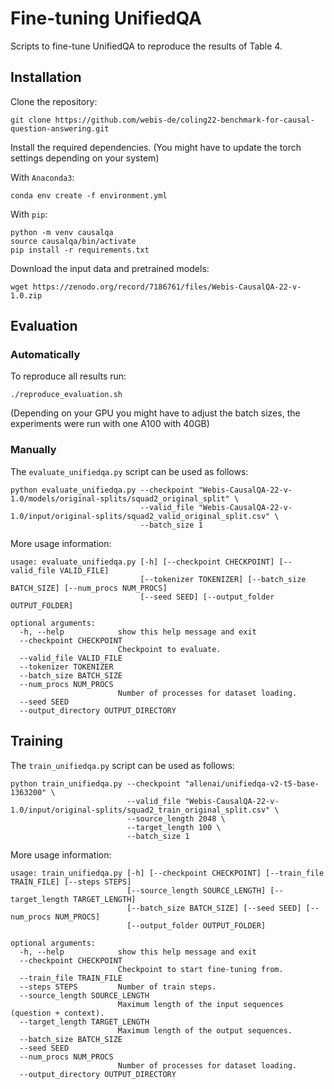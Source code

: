 # Fine-tuning UnifiedQA

Scripts to fine-tune UnifiedQA to reproduce the results of Table 4.

## Installation

Clone the repository:
```
git clone https://github.com/webis-de/coling22-benchmark-for-causal-question-answering.git
```

Install the required dependencies. (You might have to update the torch settings depending on your system)

With `Anaconda3`:
```
conda env create -f environment.yml
```

With `pip`:
```
python -m venv causalqa
source causalqa/bin/activate
pip install -r requirements.txt
```

Download the input data and pretrained models:
```
wget https://zenodo.org/record/7186761/files/Webis-CausalQA-22-v-1.0.zip
```

## Evaluation

### Automatically

To reproduce all results run:
```
./reproduce_evaluation.sh
```
(Depending on your GPU you might have to adjust the batch sizes, the experiments were run with one A100 with 40GB)

### Manually

The `evaluate_unifiedqa.py` script can be used as follows:
```
python evaluate_unifiedqa.py --checkpoint "Webis-CausalQA-22-v-1.0/models/original-splits/squad2_original_split" \
                             --valid_file "Webis-CausalQA-22-v-1.0/input/original-splits/squad2_valid_original_split.csv" \
                             --batch_size 1
```

More usage information:
```
usage: evaluate_unifiedqa.py [-h] [--checkpoint CHECKPOINT] [--valid_file VALID_FILE]
                             [--tokenizer TOKENIZER] [--batch_size BATCH_SIZE] [--num_procs NUM_PROCS]
                             [--seed SEED] [--output_folder OUTPUT_FOLDER]

optional arguments:
  -h, --help            show this help message and exit
  --checkpoint CHECKPOINT
                        Checkpoint to evaluate.
  --valid_file VALID_FILE
  --tokenizer TOKENIZER
  --batch_size BATCH_SIZE
  --num_procs NUM_PROCS
                        Number of processes for dataset loading.
  --seed SEED
  --output_directory OUTPUT_DIRECTORY
```

## Training

The `train_unifiedqa.py` script can be used as follows:
```
python train_unifiedqa.py --checkpoint "allenai/unifiedqa-v2-t5-base-1363200" \
                          --valid_file "Webis-CausalQA-22-v-1.0/input/original-splits/squad2_train_original_split.csv" \
                          --source_length 2048 \
                          --target_length 100 \
                          --batch_size 1
```

More usage information:
```
usage: train_unifiedqa.py [-h] [--checkpoint CHECKPOINT] [--train_file TRAIN_FILE] [--steps STEPS]
                          [--source_length SOURCE_LENGTH] [--target_length TARGET_LENGTH]
                          [--batch_size BATCH_SIZE] [--seed SEED] [--num_procs NUM_PROCS]
                          [--output_folder OUTPUT_FOLDER]

optional arguments:
  -h, --help            show this help message and exit
  --checkpoint CHECKPOINT
                        Checkpoint to start fine-tuning from.
  --train_file TRAIN_FILE
  --steps STEPS         Number of train steps.
  --source_length SOURCE_LENGTH
                        Maximum length of the input sequences (question + context).
  --target_length TARGET_LENGTH
                        Maximum length of the output sequences.
  --batch_size BATCH_SIZE
  --seed SEED
  --num_procs NUM_PROCS
                        Number of processes for dataset loading.
  --output_directory OUTPUT_DIRECTORY
```
